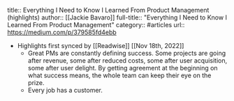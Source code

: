 title:: Everything I Need to Know I Learned From Product Management (highlights)
author:: [[Jackie Bavaro]]
full-title:: "Everything I Need to Know I Learned From Product Management"
category:: #articles
url:: https://medium.com/p/379585fd4ebb

- Highlights first synced by [[Readwise]] [[Nov 18th, 2022]]
	- Great PMs are constantly defining success. Some projects are going after revenue, some after reduced costs, some after user acquisition, some after user delight. By getting agreement at the beginning on what success means, the whole team can keep their eye on the prize.
	- Every job has a customer.